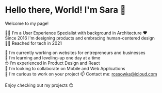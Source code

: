 # Hello there, World! I'm Sara 👋

Welcome to my page!

💁‍♀️ I'm a User Experience Specialist with background in Architecture 
♥️ Since 2016 I'm designing products and embracing human-centered design 
👩‍💻 Reached for tech in 2021 


🔭 I’m currently working on websites for entrepreneurs and businesses  
🌱 I’m learning and leveling-up one day at a time  
🤓 I'm experienced in Product Design and React  
👀 I’m looking to collaborate on Mobile and Web Applications  
💪 I'm curious to work on your project
📫 Contact me: rossowka@icloud.com  

Enjoy checking out my projects 😉
